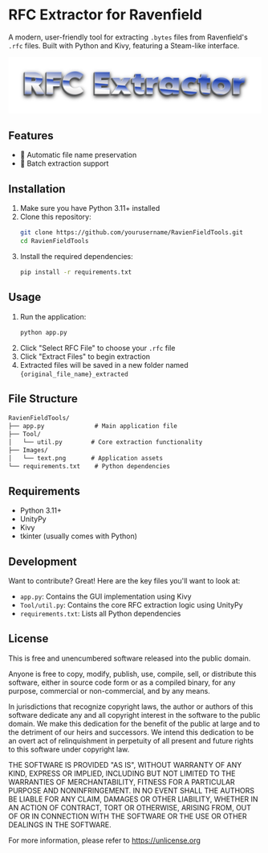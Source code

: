 # RFC Extractor for Ravenfield

A modern, user-friendly tool for extracting `.bytes` files from Ravenfield's `.rfc` files. Built with Python and Kivy, featuring a Steam-like interface.

![RFC Extractor Interface](Images/text.png)

## Features

- 🔄 Automatic file name preservation
- 💾 Batch extraction support

## Installation

1. Make sure you have Python 3.11+ installed
2. Clone this repository:
   ```bash
   git clone https://github.com/yourusername/RavienFieldTools.git
   cd RavienFieldTools
   ```
3. Install the required dependencies:
   ```bash
   pip install -r requirements.txt
   ```

## Usage

1. Run the application:
   ```bash
   python app.py
   ```
2. Click "Select RFC File" to choose your `.rfc` file
3. Click "Extract Files" to begin extraction
4. Extracted files will be saved in a new folder named `{original_file_name}_extracted`

## File Structure

```
RavienFieldTools/
├── app.py              # Main application file
├── Tool/
│   └── util.py        # Core extraction functionality
├── Images/
│   └── text.png       # Application assets
└── requirements.txt    # Python dependencies
```

## Requirements

- Python 3.11+
- UnityPy
- Kivy
- tkinter (usually comes with Python)

## Development

Want to contribute? Great! Here are the key files you'll want to look at:

- `app.py`: Contains the GUI implementation using Kivy
- `Tool/util.py`: Contains the core RFC extraction logic using UnityPy
- `requirements.txt`: Lists all Python dependencies

## License

This is free and unencumbered software released into the public domain.

Anyone is free to copy, modify, publish, use, compile, sell, or
distribute this software, either in source code form or as a compiled
binary, for any purpose, commercial or non-commercial, and by any
means.

In jurisdictions that recognize copyright laws, the author or authors
of this software dedicate any and all copyright interest in the
software to the public domain. We make this dedication for the benefit
of the public at large and to the detriment of our heirs and
successors. We intend this dedication to be an overt act of
relinquishment in perpetuity of all present and future rights to this
software under copyright law.

THE SOFTWARE IS PROVIDED "AS IS", WITHOUT WARRANTY OF ANY KIND,
EXPRESS OR IMPLIED, INCLUDING BUT NOT LIMITED TO THE WARRANTIES OF
MERCHANTABILITY, FITNESS FOR A PARTICULAR PURPOSE AND NONINFRINGEMENT.
IN NO EVENT SHALL THE AUTHORS BE LIABLE FOR ANY CLAIM, DAMAGES OR
OTHER LIABILITY, WHETHER IN AN ACTION OF CONTRACT, TORT OR OTHERWISE,
ARISING FROM, OUT OF OR IN CONNECTION WITH THE SOFTWARE OR THE USE OR
OTHER DEALINGS IN THE SOFTWARE.

For more information, please refer to <https://unlicense.org> 
